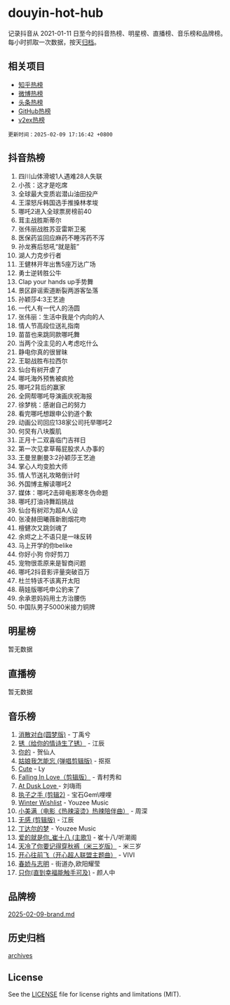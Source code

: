 # douyin-hot-hub

记录抖音从 2021-01-11 日至今的抖音热榜、明星榜、直播榜、音乐榜和品牌榜。每小时抓取一次数据，按天[归档](archives)。

## 相关项目

- [知乎热榜](https://github.com/lonnyzhang423/zhihu-hot-hub)
- [微博热榜](https://github.com/lonnyzhang423/weibo-hot-hub)
- [头条热榜](https://github.com/lonnyzhang423/toutiao-hot-hub)
- [GitHub热榜](https://github.com/lonnyzhang423/github-hot-hub)
- [v2ex热榜](https://github.com/lonnyzhang423/v2ex-hot-hub)


`更新时间：2025-02-09 17:16:42 +0800`

## 抖音热榜

1. 四川山体滑坡1人遇难28人失联
1. 小孩：这才是吃席
1. 全球最大变质岩潜山油田投产
1. 王濛怒斥韩国选手推搡林孝埈
1. 哪吒2进入全球票房榜前40
1. 茸主战胜斯蒂尔
1. 张伟丽战胜苏亚雷斯卫冕
1. 医保药监回应麻药不睡泻药不泻
1. 孙龙赛后怒吼“就是脏”
1. 湖人力克步行者
1. 王健林开年出售5座万达广场
1. 勇士逆转胜公牛
1. Clap your hands up手势舞
1. 景区辟谣索道断裂两游客坠落
1. 孙颖莎4:3王艺迪
1. 一代人有一代人的汤圆
1. 张伟丽：生活中我是个内向的人
1. 情人节高段位送礼指南
1. 苗苗也来跳同款哪吒舞
1. 当两个没主见的人考虑吃什么
1. 静电你真的很冒昧
1. 王聪战胜布拉西尔
1. 仙台有树开虐了
1. 哪吒海外预售被疯抢
1. 哪吒2背后的赢家
1. 全网帮哪吒导演画庆祝海报
1. 徐梦桃：感谢自己的努力
1. 看完哪吒想跟申公豹道个歉
1. 动画公司回应138家公司托举哪吒2
1. 何炅有八块腹肌
1. 正月十二双喜临门吉祥日
1. 第一次见拿草莓屁股求人办事的
1. 王曼昱蒯曼3:2孙颖莎王艺迪
1. 掌心人均变脸大师
1. 情人节送礼攻略倒计时
1. 外国博主解读哪吒2
1. 媒体：哪吒2击碎电影寒冬伪命题
1. 哪吒打油诗舞蹈挑战
1. 仙台有树邓为超A人设
1. 张凌赫田曦薇新剧烟花吻
1. 檀健次又跳剑魂了
1. 余烬之上不语只是一味反转
1. 马上开学的你belike
1. 你好小狗 你好剪刀
1. 宠物很乖原来是智商问题
1. 哪吒2抖音影评量突破百万
1. 杜兰特该不该离开太阳
1. 萌娃版哪吒申公豹来了
1. 余承恩妈妈用土方治腰伤
1. 中国队男子5000米接力铜牌

## 明星榜

暂无数据

## 直播榜

暂无数据

## 音乐榜

1. [消散对白(圆梦版)](https://sf5-hl-cdn-tos.douyinstatic.com/obj/tos-cn-ve-2774/og4jB5I5IizzoZVAAAzWgBMAsMDWoArfwBOiFs) - 丁禹兮
1. [锈（给你的情诗生了锈）](https://sf5-hl-cdn-tos.douyinstatic.com/obj/tos-cn-ve-2774/o8a1PBtVqIYbPEGK6e5A4egedVMdm3fCIz6bbE) - 江辰
1. [你的](https://sf5-hl-cdn-tos.douyinstatic.com/obj/tos-cn-ve-2774/oYuIeKf42jB7sEV6B2upMdpYAgfrQWj0FeRegh) - 贺仙人
1. [姑娘我怎能忘 (弹唱剪辑版)](https://sf5-hl-cdn-tos.douyinstatic.com/obj/tos-cn-ve-2774/okamwrBGEMz6illuEofAsMV4yzF5tVWbBiA5AI) - 抠抠
1. [Cute](https://sf3-cdn-tos.douyinstatic.com/obj/tos-cn-ve-2774/o4IbIzHWKAAB4wsS5qMBRiiAlEBGTpQRNfFvuo) - Ly
1. [Falling In Love（剪辑版）](https://sf5-hl-cdn-tos.douyinstatic.com/obj/tos-cn-ve-2774/o8ajpA8zzgBPahbBIO8AcKGBLJezFCRd1wfP9f) - 青村秀和
1. [ At Dusk  Love ](https://sf5-hl-cdn-tos.douyinstatic.com/obj/tos-cn-ve-2774/o8CrpCf5CaYgI4ZrtQgMQAFEfuGqNnRSDQAPBc) - 刘嗨雨
1. [执子之手 (剪辑2)](https://sf5-hl-cdn-tos.douyinstatic.com/obj/tos-cn-ve-2774/oUoZLQjCc31XzqsBnBQUNgeKtYPBcgbFDwtfcu) - 宝石Gem\哩哩
1. [Winter Wishlist](https://sf6-cdn-tos.douyinstatic.com/obj/tos-cn-ve-2774/oIIgUOeamCFCVAzxN6MFRLIBlLGpUqQxeeHrLE) - Youzee Music
1. [小美满（电影《热辣滚烫》热辣陪伴曲）](https://sf5-hl-cdn-tos.douyinstatic.com/obj/tos-cn-ve-2774/o0GAn2lSgfZIDUgtevCGDQYnFg4CwnrBaxbTZL) - 周深
1. [无感 (剪辑版)](https://sf5-hl-cdn-tos.douyinstatic.com/obj/tos-cn-ve-2774/o0eIsUzJBDlQaQFC5OFlgbMEZC1TFYBftOBn6p) - 江辰
1. [丁达尔的梦](https://sf5-hl-cdn-tos.douyinstatic.com/obj/tos-cn-ve-2774/oMU3WirUZBVQkAC9ccG5P2IQirziZM2RTInUY) - Youzee Music
1. [爱的就是你_崔十八 (主歌1)](https://sf5-hl-cdn-tos.douyinstatic.com/obj/tos-cn-ve-2774/oI5BO5DhFZ6UTcNCnZaOCBLtZ7WIMQGfgnXf5E) - 崔十八/听潮阁
1. [天冷了你要记得穿秋裤（米三岁版）](https://sf5-hl-cdn-tos.douyinstatic.com/obj/tos-cn-ve-2774/oQlIwVIDWiZ6BQilAorS7MA0AgCkQDvcZAdm1) - 米三岁
1. [开心往前飞（开心超人联盟主题曲）](https://sf5-hl-cdn-tos.douyinstatic.com/obj/tos-cn-ve-2774/9d8fb7c82cf1421fb93a9fe925275e0a) - VIVI
1. [春娇与志明](https://sf5-hl-cdn-tos.douyinstatic.com/obj/tos-cn-ve-2774/e530d8fceb7044b39707d7f9ff54add1) - 街道办,欧阳耀莹
1. [只你(直到幸福能触手可及)](https://sf5-hl-cdn-tos.douyinstatic.com/obj/tos-cn-ve-2774/o0lBkRDzFTeaVSUz3ZZSCBVtZ5DIMQGfgmEAuE) - 颜人中

## 品牌榜

[2025-02-09-brand.md](archives/2025-02-09-brand.md)

## 历史归档

[archives](archives)

## License

See the [LICENSE](LICENSE) file for license rights and limitations (MIT).
